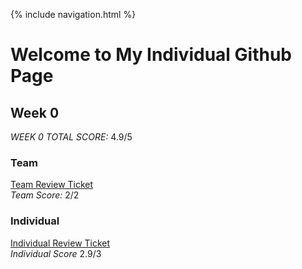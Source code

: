 {% include navigation.html %}

# Welcome to My Individual Github Page

<!--
## Week 1
*WEEK 1 TOTAL SCORE:* ?/?

### Team
[Team Review Ticket]()\
*Team Score:* ?/?

### Individual
[Individual Review Ticket]()\
*Individual Score* ?/?

<hr />
-->

## Week 0
*WEEK 0 TOTAL SCORE:* 4.9/5

### Team
[Team Review Ticket](https://github.com/dsblack0/stickers_for_charity/issues/3)\
*Team Score:* 2/2

### Individual
[Individual Review Ticket](https://github.com/dsblack0/stickers_for_charity/issues/10)\
*Individual Score* 2.9/3
